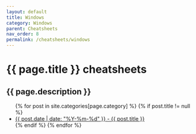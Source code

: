 ```yaml
---
layout: default
title: Windows
category: Windows
parent: Cheatsheets
nav_order: 8
permalink: /cheatsheets/windows
---
```


<h1>{{ page.title }} cheatsheets</h1>
<h2>{{ page.description }}</h2>

  <ul>
    {% for post in site.categories[page.category] %}
      {% if post.title != null %}
        <li><a href="{{ site.url }}{{ post.url }}"><time datetime="{{ post.date | date_to_xmlschema }}" itemprop="datePublished">{{ post.date | date: "%Y-%m-%d" }} - {{ post.title }} </time></a></li>
      {% endif %}
    {% endfor %}
  </ul>

